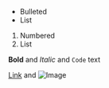 

- Bulleted
- List

1. Numbered
2. List

**Bold** and _Italic_ and `Code` text

[Link]() and ![Image](src)
```
